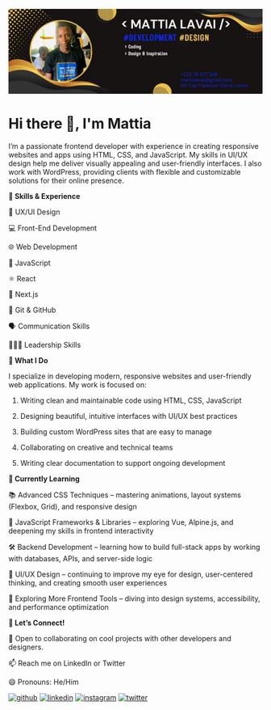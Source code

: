 ![Design and Development](mattialavai@gmail.com.jpg
)

# Hi there 👋, I'm Mattia
I’m a passionate frontend developer with experience in creating responsive websites and apps using HTML, CSS, and JavaScript. My skills in UI/UX design help me deliver visually appealing and user-friendly interfaces. I also work with WordPress, providing clients with flexible and customizable solutions for their online presence.

**🚀 Skills & Experience**
  
  🎨 UX/UI Design
  
  💻 Front-End Development
  
  🌐 Web Development
  
  📜 JavaScript
  
  ⚛️ React
  
  🧭 Next.js
  
  🧠 Git & GitHub
  
  🗣️ Communication Skills
  
  🧑‍🤝‍🧑 Leadership Skills

**🔧 What I Do**

I specialize in developing modern, responsive websites and user-friendly web applications. My work is focused on:

  1. Writing clean and maintainable code using HTML, CSS, JavaScript
  
  2. Designing beautiful, intuitive interfaces with UI/UX best practices
  
  3. Building custom WordPress sites that are easy to manage
  
  4. Collaborating on creative and technical teams
  
  5. Writing clear documentation to support ongoing development

**🌱 Currently Learning**

  📚 Advanced CSS Techniques – mastering animations, layout systems (Flexbox, Grid), and responsive design
  
  🧩 JavaScript Frameworks & Libraries – exploring Vue, Alpine.js, and deepening my skills in frontend interactivity
  
  🛠️ Backend Development – learning how to build full-stack apps by working with databases, APIs, and server-side logic
  
  🎨 UI/UX Design – continuing to improve my eye for design, user-centered thinking, and creating smooth user experiences
  
  🧪 Exploring More Frontend Tools – diving into design systems, accessibility, and performance optimization

**🤝 Let’s Connect!**

  👯 Open to collaborating on cool projects with other developers and designers.
  
  📫 Reach me on LinkedIn or Twitter
  
  😄 Pronouns: He/Him


[<img src='https://cdn.jsdelivr.net/npm/simple-icons@3.0.1/icons/github.svg' alt='github' height='40'>](https://github.com/@mattialavai)  [<img src='https://cdn.jsdelivr.net/npm/simple-icons@3.0.1/icons/linkedin.svg' alt='linkedin' height='40'>](https://www.linkedin.com/in/Mattia/)  [<img src='https://cdn.jsdelivr.net/npm/simple-icons@3.0.1/icons/instagram.svg' alt='instagram' height='40'>](https://www.instagram.com/essentialand1/)  [<img src='https://cdn.jsdelivr.net/npm/simple-icons@3.0.1/icons/twitter.svg' alt='twitter' height='40'>](https://twitter.com/@Essentialand1)  







